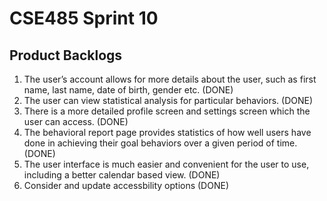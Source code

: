 # CSE485 Sprint 10

## Product Backlogs

1. The user’s account allows for more details about the user, such as first name, last name, date of birth, gender etc. (DONE)
2. The user can view statistical analysis for particular behaviors. (DONE)
3. There is a more detailed profile screen and settings screen which the user can access. (DONE)
4. The behavioral report page provides statistics of how well users have done in achieving their goal behaviors over a given period of time. (DONE)
5. The user interface is much easier and convenient for the user to use, including a better calendar based view. (DONE)
6. Consider and update accessbility options (DONE)
